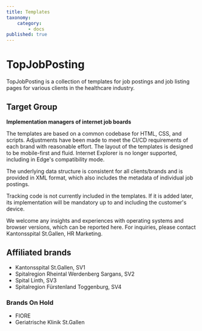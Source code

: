 ```yaml
---
title: Templates
taxonomy:
    category:
        - docs
published: true
---
```


# TopJobPosting
TopJobPosting is a collection of templates for job postings and job listing pages for various clients in the healthcare industry. 

## Target Group
**Implementation managers of internet job boards**

The templates are based on a common codebase for HTML, CSS, and scripts. Adjustments have been made to meet the CI/CD requirements of each brand with reasonable effort. The layout of the templates is designed to be mobile-first and fluid.
Internet Explorer is no longer supported, including in Edge's compatibility mode.

The underlying data structure is consistent for all clients/brands and is provided in XML format, which also includes the metadata of individual job postings.

Tracking code is not currently included in the templates. If it is added later, its implementation will be mandatory up to and including the customer's device.

We welcome any insights and experiences with operating systems and browser versions, which can be reported here.
For inquiries, please contact Kantonsspital St.Gallen, HR Marketing.

## Affiliated brands
- Kantonsspital St.Gallen, SV1
- Spitalregion Rheintal Werdenberg Sargans, SV2
- Spital Linth, SV3
- Spitalregion Fürstenland Toggenburg, SV4

### Brands On Hold
- FIORE
- Geriatrische Klinik St.Gallen
